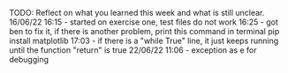 TODO: Reflect on what you learned this week and what is still unclear.
16/06/22
16:15 - started on exercise one, test files do not work
16:25 - got ben to fix it, if there is another problem, print this command in terminal
pip install matplotlib
17:03 - if there is a "while True" line, it just keeps running until the function "return" is true
22/06/22
11:06 - exception as e for debugging
